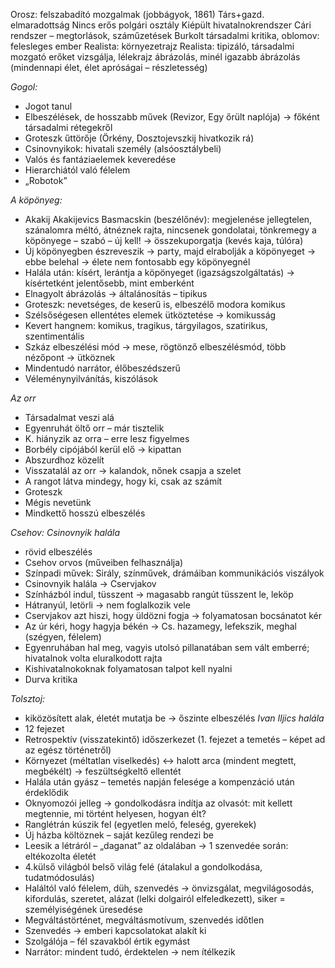 Orosz: felszabadító mozgalmak (jobbágyok, 1861)
Társ+gazd. elmaradottság
Nincs erős polgári osztály
Kiépült hivatalnokrendszer
Cári rendszer – megtorlások, száműzetések
Burkolt társadalmi kritika, oblomov: felesleges ember
Realista: környezetrajz
Realista: tipizáló, társadalmi mozgató erőket vizsgálja, lélekrajz ábrázolás, minél igazabb ábrázolás (mindennapi élet, élet apróságai – részletesség)

*Gogol:*
 - Jogot tanul
 - Elbeszélések, de hosszabb művek (Revizor, Egy őrült naplója) -> főként társadalmi rétegekről
 - Groteszk űttörője (Örkény, Dosztojevszkij hivatkozik rá)
 - Csinovnyikok: hivatali személy (alsóosztálybeli)
 - Valós és fantáziaelemek keveredése
 - Hierarchiától való félelem
 - „Robotok”


*A köpönyeg:* 
 - Akakij Akakijevics Basmacskin (beszélőnév): megjelenése jellegtelen, szánalomra méltó, átnéznek rajta, nincsenek gondolatai, tönkremegy a köpönyege – szabó – új kell! -> összekuporgatja (kevés kaja, túlóra)
 - Új köpönyegben észreveszik -> party, majd elrabolják a köpönyeget -> ebbe belehal -> élete nem fontosabb egy köpönyegnél
 - Halála után: kísért, lerántja a köpönyeget (igazságszolgáltatás) -> kísértetként jelentősebb, mint emberként
 - Elnagyolt ábrázolás -> általánosítás – tipikus
 - Groteszk: nevetséges, de keserű is, elbeszélő modora komikus
 - Szélsőségesen ellentétes elemek ütköztetése -> komikusság
 - Kevert hangnem: komikus, tragikus, tárgyilagos, szatirikus, szentimentális
 - Szkáz elbeszélési mód -> mese, rögtönző elbeszélésmód, több nézőpont -> ütköznek
 - Mindentudó narrátor, élőbeszédszerű
 - Véleménynyilvánítás, kiszólások


*Az orr*
 - Társadalmat veszi alá
 - Egyenruhát öltő orr – már tisztelik
 - K. hiányzik az orra – erre lesz figyelmes
 - Borbély cipójából kerül elő -> kipattan
 - Abszurdhoz közelít
 - Visszatalál az orr -> kalandok, nőnek csapja a szelet
 - A rangot látva mindegy, hogy ki, csak az számít
 - Groteszk
 - Mégis nevetünk
 - Mindkettő hosszú elbeszélés

*Csehov: Csinovnyik halála*
 - rövid elbeszélés
 - Csehov orvos (műveiben felhasználja)
 - Színpadi művek: Sirály, színművek, drámáiban kommunikációs viszályok
 - Csinovnyik halála -> Cservjakov
 - Színházból indul, tüsszent -> magasabb rangút tüsszent le, leköp
 - Hátranyúl, letörli -> nem foglalkozik vele
 - Cservjakov azt hiszi, hogy üldözni fogja -> folyamatosan bocsánatot kér
 - Az úr kéri, hogy hagyja békén -> Cs. hazamegy, lefekszik, meghal (szégyen, félelem)
 - Egyenruhában hal meg, vagyis utolsó pillanatában sem vált emberré; hivatalnok volta eluralkodott rajta
 - Kishivatalnokoknak folyamatosan talpot kell nyalni
 - Durva kritika

*Tolsztoj:*
 - kiközösített alak, életét mutatja be -> őszinte elbeszélés
*Ivan Iljics halála*
 - 12 fejezet
 - Retrospektív (visszatekintő) időszerkezet (1. fejezet a temetés – képet ad az egész történetről)
 - Környezet (méltatlan viselkedés) <-> halott arca (mindent megtett, megbékélt) -> feszültségkeltő ellentét
 - Halála után gyász – temetés napján felesége a kompenzáció után érdeklődik
 - Oknyomozói jelleg -> gondolkodásra indítja az olvasót: mit kellett megtennie, mi történt helyesen, hogyan élt?
 - Ranglétrán kúszik fel (egyetlen meló, feleség, gyerekek)
 - Új házba költöznek – saját kezűleg rendezi be
 - Leesik a létráról – „daganat” az oldalában -> 1 szenvedée során: eltékozolta életét
 - 4.külső világból belső világ felé (átalakul a gondolkodása, tudatmódosulás)
 - Haláltól való félelem, düh, szenvedés -> önvizsgálat, megvilágosodás, kifordulás, szeretet, alázat (lelki dolgairól elfeledkezett), siker = személyiségének üresedése
 - Megváltástörténet, megváltásmotívum, szenvedés időtlen
 - Szenvedés -> emberi kapcsolatokat alakít ki
 - Szolgálója – fél szavakból értik egymást
 - Narrátor: mindent tudó, érdektelen -> nem ítélkezik
